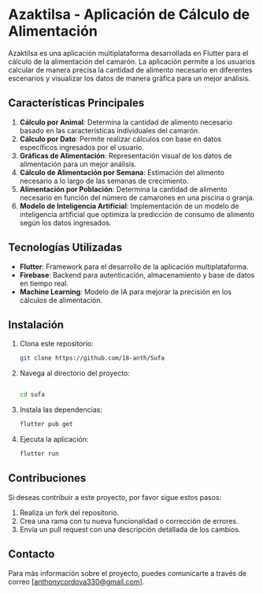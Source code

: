 # Azaktilsa - Aplicación de Cálculo de Alimentación

Azaktilsa es una aplicación multiplataforma desarrollada en Flutter para el cálculo de la alimentación del camarón. La aplicación permite a los usuarios calcular de manera precisa la cantidad de alimento necesario en diferentes escenarios y visualizar los datos de manera gráfica para un mejor análisis.

## Características Principales

1. **Cálculo por Animal**: Determina la cantidad de alimento necesario basado en las características individuales del camarón.
2. **Cálculo por Dato**: Permite realizar cálculos con base en datos específicos ingresados por el usuario.
3. **Gráficas de Alimentación**: Representación visual de los datos de alimentación para un mejor análisis.
4. **Cálculo de Alimentación por Semana**: Estimación del alimento necesario a lo largo de las semanas de crecimiento.
5. **Alimentación por Población**: Determina la cantidad de alimento necesario en función del número de camarones en una piscina o granja.
6. **Modelo de Inteligencia Artificial**: Implementación de un modelo de inteligencia artificial que optimiza la predicción de consumo de alimento según los datos ingresados.

## Tecnologías Utilizadas

- **Flutter**: Framework para el desarrollo de la aplicación multiplataforma.
- **Firebase**: Backend para autenticación, almacenamiento y base de datos en tiempo real.
- **Machine Learning**: Modelo de IA para mejorar la precisión en los cálculos de alimentación.

## Instalación

1. Clona este repositorio:

   ```bash
   git clone https://github.com/18-anth/Sufa
   ```

2. Navega al directorio del proyecto:

   ```bash

   cd sufa
   ```

3. Instala las dependencias:

   ```bash
   flutter pub get
   ```

4. Ejecuta la aplicación:

   ```bash
   flutter run
   ```

## Contribuciones

Si deseas contribuir a este proyecto, por favor sigue estos pasos:

1. Realiza un fork del repositorio.
2. Crea una rama con tu nueva funcionalidad o corrección de errores.
3. Envía un pull request con una descripción detallada de los cambios.

## Contacto

Para más información sobre el proyecto, puedes comunicarte a través de correo [anthonycordova330@gmail.com].
